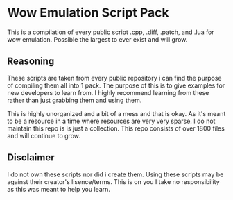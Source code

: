 # Wow Emulation Script Pack
This is a compilation of every public script .cpp, .diff, .patch, and .lua for wow emulation. Possible the largest to ever exist and will grow.

## Reasoning
These scripts are taken from every public repository i can find the purpose of compiling them all into 1 pack.
The purpose of this is to give examples for new developers to learn from.
I highly recommend learning from these rather than just grabbing them and using them.

This is highly unorganized and a bit of a mess and that is okay. As it's meant to be a resource in a time where resources are very very sparse.
I do not maintain this repo is is just a collection.
This repo consists of over 1800 files and will continue to grow.

## Disclaimer
I do not own these scripts nor did i create them.
Using these scripts may be against their creator's lisence/terms. 
This is on you I take no responsibility as this was meant to help you learn.
